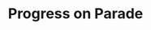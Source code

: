 ---
pid: LLL5
title: Progress on Parade
location_transcription: All along JFK Blvd/Ben Franklin
zipcode: '19129'
outside_phl: 
neighborhood: East Falls
age: '25'
age_range: 20-29
instagram: 
image_file_name: LLL_5.jpg
proposal_transcription: |-
  (1) Each year, EVERYONE in Philly is invited to parade through the streets, dressed as people who have helped our city march forward:

  (2) They can dress as past figures/leaders (Ben Franklin, Marcus Garvey, Octavius Catto, Mayor Kenny), or as themselves (the leaders of the future)

  (3) On the roads will be printed dates of achievements (civil rights bills, suffrage, etc.)
topic: History,Human Rights,Inclusivity,Philadelphia,Politics,Social Justice,Unity,Uplifting,Love,Freedom
topic_summary: 0, 0, 0, 0, 0, 0, 0, 0, 0, 0
type: Parade
keywords_other: Progress, Forward, Trust the Process
credit: 
image_labels: 
twitter: 
facebook: 
permalink: "/monuments/lll5/"
layout: item-page
---